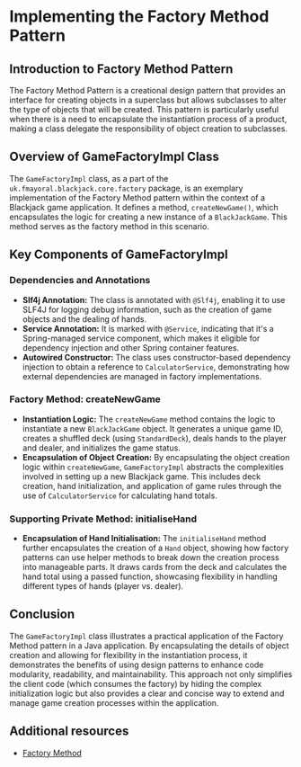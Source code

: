 # Implementing the Factory Method Pattern

## Introduction to Factory Method Pattern

The Factory Method Pattern is a creational design pattern that provides an interface for creating objects in a superclass but allows subclasses to alter the type of objects that will be created. This pattern is particularly useful when there is a need to encapsulate the instantiation process of a product, making a class delegate the responsibility of object creation to subclasses.

## Overview of GameFactoryImpl Class

The `GameFactoryImpl` class, as a part of the `uk.fmayoral.blackjack.core.factory` package, is an exemplary implementation of the Factory Method pattern within the context of a Blackjack game application. It defines a method, `createNewGame()`, which encapsulates the logic for creating a new instance of a `BlackJackGame`. This method serves as the factory method in this scenario.

## Key Components of GameFactoryImpl

### Dependencies and Annotations

- **Slf4j Annotation:** The class is annotated with `@Slf4j`, enabling it to use SLF4J for logging debug information, such as the creation of game objects and the dealing of hands.
- **Service Annotation:** It is marked with `@Service`, indicating that it's a Spring-managed service component, which makes it eligible for dependency injection and other Spring container features.
- **Autowired Constructor:** The class uses constructor-based dependency injection to obtain a reference to `CalculatorService`, demonstrating how external dependencies are managed in factory implementations.

### Factory Method: createNewGame

- **Instantiation Logic:** The `createNewGame` method contains the logic to instantiate a new `BlackJackGame` object. It generates a unique game ID, creates a shuffled deck (using `StandardDeck`), deals hands to the player and dealer, and initializes the game status.
- **Encapsulation of Object Creation:** By encapsulating the object creation logic within `createNewGame`, `GameFactoryImpl` abstracts the complexities involved in setting up a new Blackjack game. This includes deck creation, hand initialization, and application of game rules through the use of `CalculatorService` for calculating hand totals.

### Supporting Private Method: initialiseHand

- **Encapsulation of Hand Initialisation:** The `initialiseHand` method further encapsulates the creation of a `Hand` object, showing how factory patterns can use helper methods to break down the creation process into manageable parts. It draws cards from the deck and calculates the hand total using a passed function, showcasing flexibility in handling different types of hands (player vs. dealer).

## Conclusion

The `GameFactoryImpl` class illustrates a practical application of the Factory Method pattern in a Java application. By encapsulating the details of object creation and allowing for flexibility in the instantiation process, it demonstrates the benefits of using design patterns to enhance code modularity, readability, and maintainability. This approach not only simplifies the client code (which consumes the factory) by hiding the complex initialization logic but also provides a clear and concise way to extend and manage game creation processes within the application.

## Additional resources
* [Factory Method](https://refactoring.guru/design-patterns/factory-method)